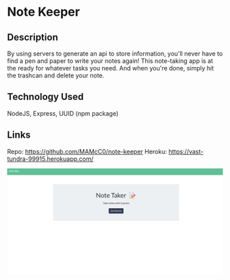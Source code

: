 # Note Keeper

 ## Description
  
  By using servers to generate an api to store information, you'll never have to find a pen and paper to write your notes again! This note-taking app is at the ready for whatever tasks you need. And when you're done, simply hit the trashcan and delete your note.

## Technology Used
NodeJS, Express, UUID (npm package)

## Links
Repo: https://github.com/MAMcC0/note-keeper
Heroku: https://vast-tundra-99915.herokuapp.com/


![Screenshot-of-app](./public/assets/Screenshot%20(35).png)
